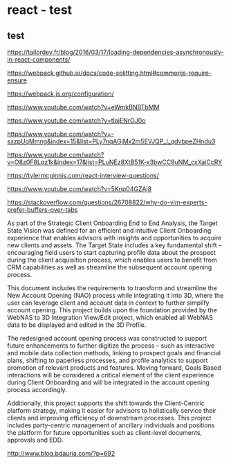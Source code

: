 # react - test
## test

https://tailordev.fr/blog/2016/03/17/loading-dependencies-asynchronously-in-react-components/

https://webpack.github.io/docs/code-splitting.html#commonjs-require-ensure

https://webpack.js.org/configuration/

https://www.youtube.com/watch?v=eWmkBNBTbMM

https://www.youtube.com/watch?v=tIajENrOJ0o

https://www.youtube.com/watch?v=-sxzpUqMmng&index=15&list=PLy7nqAGjMx2m5EVJQP_l_qdvbpeZHndu3

https://www.youtube.com/watch?v=O8z0F8Lqz1k&index=17&list=PLuNEz8XtB51K-x3bwCC9uNM_cxXaiCcRY

https://tylermcginnis.com/react-interview-questions/

https://www.youtube.com/watch?v=5Knp04GZAj8






https://stackoverflow.com/questions/26708822/why-do-vim-experts-prefer-buffers-over-tabs


As part of the Strategic Client Onboarding End to End Analysis, the Target State Vision was defined for an efficient and intuitive Client Onboarding experience that enables advisors with insights and opportunities to acquire new clients and assets. The Target State includes a key fundamental shift – encouraging field users to start capturing profile data about the prospect during the client acquisition process, which enables users to benefit from CRM capabilities as well as streamline the subsequent account opening process. 

This document includes the requirements to transform and streamline the New Account Opening (NAO) process while integrating it into 3D, where the user can leverage client and account data in context to further simplify account opening. This project builds upon the foundation provided by the WebNAS to 3D Integration View/Edit project, which enabled all WebNAS data to be displayed and edited in the 3D Profile.

The redesigned account opening process was constructed to support future enhancements to further digitize the process – such as interactive and mobile data collection methods, linking to prospect goals and financial plans, shifting to paperless processes, and profile analytics to support promotion of relevant products and features. Moving forward, Goals Based interactions will be considered a critical element of the client experience during Client Onboarding and will be integrated in the account opening process accordingly. 

Additionally, this project supports the shift towards the Client-Centric platform strategy, making it easier for advisors to holistically service their clients and improving efficiency of downstream processes. This project includes party-centric management of ancillary individuals and positions the platform for future opportunities such as client-level documents, approvals and EDD. 


http://www.blog.bdauria.com/?p=692

